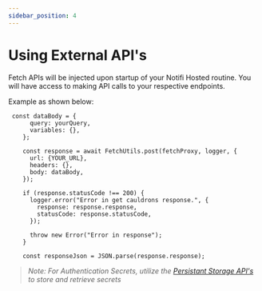 ```yaml
---
sidebar_position: 4
---
```


# Using External API's

Fetch APIs will be injected upon startup of your Notifi Hosted routine. You will have access to making API calls to your respective endpoints.

Example as shown below:

```
 const dataBody = {
      query: yourQuery,
      variables: {},
    };

    const response = await FetchUtils.post(fetchProxy, logger, {
      url: {YOUR_URL},
      headers: {},
      body: dataBody,
    });

    if (response.statusCode !== 200) {
      logger.error("Error in get cauldrons response.", {
        response: response.response,
        statusCode: response.statusCode,
      });

      throw new Error("Error in response");
    }

    const responseJson = JSON.parse(response.response);

```

> _Note: For Authentication Secrets, utilize the [Persistant Storage API's](http://localhost:3000/docs/next/notifi-hosted-development/storage-providers) to store and retrieve secrets_
